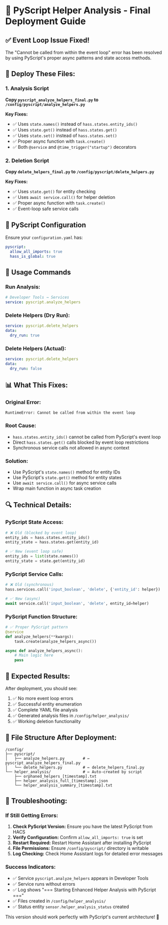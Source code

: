 # 🚀 PyScript Helper Analysis - Final Deployment Guide

## ✅ **Event Loop Issue Fixed!**

The "Cannot be called from within the event loop" error has been resolved by using PyScript's proper async patterns and state access methods.

## 📁 **Deploy These Files:**

### 1. **Analysis Script**
**Copy `pyscript_analyze_helpers_final.py` to `/config/pyscript/analyze_helpers.py`**

**Key Fixes:**
- ✅ Uses `state.names()` instead of `hass.states.entity_ids()` 
- ✅ Uses `state.get()` instead of `hass.states.get()`
- ✅ Uses `state.set()` instead of `hass.states.set()`
- ✅ Proper async function with `task.create()`
- ✅ Both `@service` and `@time_trigger("startup")` decorators

### 2. **Deletion Script**  
**Copy `delete_helpers_final.py` to `/config/pyscript/delete_helpers.py`**

**Key Fixes:**
- ✅ Uses `state.get()` for entity checking
- ✅ Uses `await service.call()` for helper deletion
- ✅ Proper async function with `task.create()`
- ✅ Event-loop safe service calls

## 🔧 **PyScript Configuration**

Ensure your `configuration.yaml` has:
```yaml
pyscript:
  allow_all_imports: true
  hass_is_global: true
```

## 🚀 **Usage Commands**

### **Run Analysis:**
```yaml
# Developer Tools → Services
service: pyscript.analyze_helpers
```

### **Delete Helpers (Dry Run):**
```yaml
service: pyscript.delete_helpers
data:
  dry_run: true
```

### **Delete Helpers (Actual):**
```yaml
service: pyscript.delete_helpers  
data:
  dry_run: false
```

## 📊 **What This Fixes:**

### **Original Error:**
```
RuntimeError: Cannot be called from within the event loop
```

### **Root Cause:**
- `hass.states.entity_ids()` cannot be called from PyScript's event loop
- Direct `hass.states.get()` calls blocked by event loop restrictions
- Synchronous service calls not allowed in async context

### **Solution:**
- Use PyScript's `state.names()` method for entity IDs
- Use PyScript's `state.get()` method for entity states  
- Use `await service.call()` for async service calls
- Wrap main function in async task creation

## 🔍 **Technical Details:**

### **PyScript State Access:**
```python
# ❌ Old (blocked by event loop)
entity_ids = hass.states.entity_ids()
entity_state = hass.states.get(entity_id)

# ✅ New (event loop safe)
entity_ids = list(state.names())
entity_state = state.get(entity_id)
```

### **PyScript Service Calls:**
```python
# ❌ Old (synchronous)
hass.services.call('input_boolean', 'delete', {'entity_id': helper})

# ✅ New (async)
await service.call('input_boolean', 'delete', entity_id=helper)
```

### **PyScript Function Structure:**
```python
# ✅ Proper PyScript pattern
@service
def analyze_helpers(**kwargs):
    task.create(analyze_helpers_async())

async def analyze_helpers_async():
    # Main logic here
    pass
```

## 🎯 **Expected Results:**

After deployment, you should see:
1. ✅ No more event loop errors
2. ✅ Successful entity enumeration
3. ✅ Complete YAML file analysis  
4. ✅ Generated analysis files in `/config/helper_analysis/`
5. ✅ Working deletion functionality

## 📁 **File Structure After Deployment:**

```
/config/
├── pyscript/
│   ├── analyze_helpers.py        # ← pyscript_analyze_helpers_final.py
│   └── delete_helpers.py         # ← delete_helpers_final.py
└── helper_analysis/              # ← Auto-created by script
    ├── orphaned_helpers_[timestamp].txt
    ├── helper_analysis_full_[timestamp].json
    └── helper_analysis_summary_[timestamp].txt
```

## 🔧 **Troubleshooting:**

### **If Still Getting Errors:**
1. **Check PyScript Version:** Ensure you have the latest PyScript from HACS
2. **Verify Configuration:** Confirm `allow_all_imports: true` is set
3. **Restart Required:** Restart Home Assistant after installing PyScript
4. **File Permissions:** Ensure `/config/pyscript/` directory is writable
5. **Log Checking:** Check Home Assistant logs for detailed error messages

### **Success Indicators:**
- ✅ Service `pyscript.analyze_helpers` appears in Developer Tools
- ✅ Service runs without errors
- ✅ Log shows "=== Starting Enhanced Helper Analysis with PyScript ==="
- ✅ Files created in `/config/helper_analysis/`
- ✅ Status entity `sensor.helper_analysis_status` created

This version should work perfectly with PyScript's current architecture! 🎉